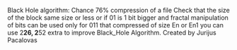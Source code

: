 Black Hole algorithm:
Chance 76% compression of a file
Check that the size of the block same size or less or if 01 is 1 bit bigger and fractal manipulation of bits can be used only for 011 that compressed of size En or En1 you can use 2**26, 2**52 extra to improve Black_Hole Algorithm.
Created by Jurijus Pacalovas 
